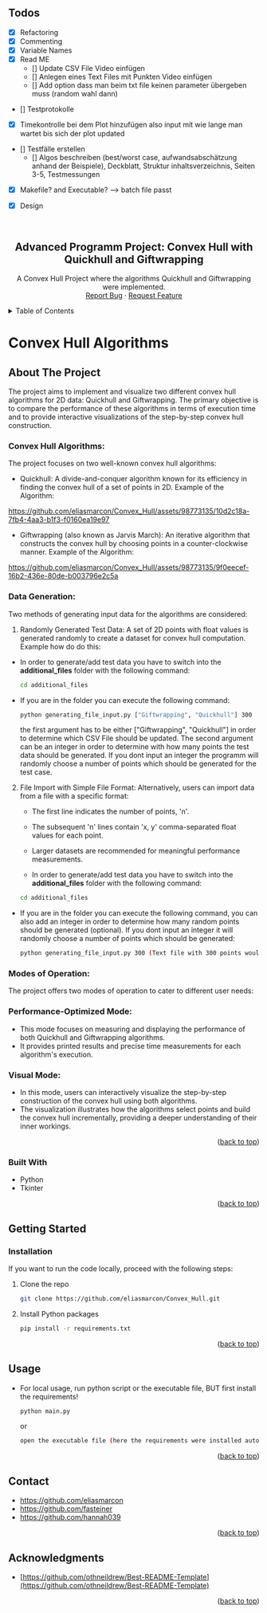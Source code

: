 ## Todos
- [x] Refactoring
- [x] Commenting
- [x] Variable Names
- [x] Read ME
  - [] Update CSV File Video einfügen
  - [] Anlegen eines Text Files mit Punkten Video einfügen
  - [] Add option dass man beim txt file keinen parameter übergeben muss (random wahl dann)
- [] Testprotokolle
- [x] Timekontrolle bei dem Plot hinzufügen also input mit wie lange man wartet bis sich der plot updated
- [] Testfälle erstellen
  - [] Algos beschreiben (best/worst case, aufwandsabschätzung anhand der Beispiele), Deckblatt, Struktur inhaltsverzeichnis, Seiten 3-5, Testmessungen
- [x] Makefile? and Executable? --> batch file passt
- [x] Design 


<a name="readme-top"></a>

<!-- PROJECT LOGO -->
<br />
<div align="center">

<h2 align="center">Advanced Programm Project: Convex Hull with Quickhull and Giftwrapping</h3>

  <p align="center">
    A Convex Hull Project where the algorithms Quickhull and Giftwrapping were implemented.
    <br />
    <a href="https://github.com/eliasmarcon/Convex_Hull/issues">Report Bug</a>
    ·
    <a href="https://github.com/eliasmarcon/Convex_Hull/issues">Request Feature</a>
  </p>
</div>

<!-- TABLE OF CONTENTS -->
<details>
  <summary>Table of Contents</summary>
  <ol>
    <li><a href="#convex-hull-algorithms">Convex Hull Algorithms</a></li>
    <ol>
    <li>
      <a href="#about-the-project">About The Project</a>
      <ul>
        <li><a href="#built-with">Built With</a></li>
      </ul>
    </li>
    <li>
      <a href="#getting-started">Getting Started</a>
      <ul>
        <li><a href="#installation">Installation</a></li>
        <li><a href="#usage">Usage</a></li>
      </ul>
    </li>
    <li><a href="#contact">Contact</a></li>
    <li><a href="#acknowledgments">Acknowledgments</a></li>
  </ol>
  <li><a href="#computer-vision-tensor-serve-and-dash">Computer Vision Tensor Serve and Dash</a></li>
  </ol>
</details>

# Convex Hull Algorithms

<!-- ABOUT THE PROJECT -->
## About The Project

The project aims to implement and visualize two different convex hull algorithms for 2D data: Quickhull and Giftwrapping. The primary objective is to compare the performance of these algorithms in terms of execution time and to provide interactive visualizations of the step-by-step convex hull construction.

### Convex Hull Algorithms:
The project focuses on two well-known convex hull algorithms:

* Quickhull: A divide-and-conquer algorithm known for its efficiency in finding the convex hull of a set of points in 2D. Example of the Algorithm:

https://github.com/eliasmarcon/Convex_Hull/assets/98773135/10d2c18a-7fb4-4aa3-b1f3-f0160ea19e97


* Giftwrapping (also known as Jarvis March): An iterative algorithm that constructs the convex hull by choosing points in a counter-clockwise manner. Example of the Algorithm:

https://github.com/eliasmarcon/Convex_Hull/assets/98773135/9f0eecef-16b2-436e-80de-b003796e2c5a


### Data Generation:
Two methods of generating input data for the algorithms are considered:

1. Randomly Generated Test Data: A set of 2D points with float values is generated randomly to create a dataset for convex hull computation. Example how do do this:

  * In order to generate/add test data you have to switch into the **additional_files** folder with the following command:
    
    ```sh
    cd additional_files      
    ```

  * If you are in the folder you can execute the following command:

    ```sh
    python generating_file_input.py ["Giftwrapping", "Quickhull"] 300      
    ```

    the first argument has to be either ["Giftwrapping", "Quickhull"] in order to determine which CSV File should be updated. The second argument can be an integer in order to determine with how many points the test data should be generated. If you dont input an integer the programm will randomly choose a number of points which should be generated for the test case.



2. File Import with Simple File Format: Alternatively, users can import data from a file with a specific format:
    * The first line indicates the number of points, 'n'.
    * The subsequent 'n' lines contain 'x, y' comma-separated float values for each point.
    * Larger datasets are recommended for meaningful performance measurements.

    * In order to generate/add test data you have to switch into the **additional_files** folder with the following command:
    
    ```sh
    cd additional_files      
    ```

  * If you are in the folder you can execute the following command, you can also add an integer in order to determine how many random points should be generated (optional). If you dont input an integer it will randomly choose a number of points which should be generated:

    ```sh
    python generating_file_input.py 300 (Text file with 300 points would be generated)     
    ```

### Modes of Operation:
The project offers two modes of operation to cater to different user needs:

### Performance-Optimized Mode:

* This mode focuses on measuring and displaying the performance of both Quickhull and Giftwrapping algorithms.
* It provides printed results and precise time measurements for each algorithm's execution.

### Visual Mode:

* In this mode, users can interactively visualize the step-by-step construction of the convex hull using both algorithms.
* The visualization illustrates how the algorithms select points and build the convex hull incrementally, providing a deeper understanding of their inner workings.


<p align="right">(<a href="#readme-top">back to top</a>)</p>


### Built With

* Python
* Tkinter

<p align="right">(<a href="#readme-top">back to top</a>)</p>


<!-- GETTING STARTED -->
## Getting Started

### Installation

If you want to run the code locally, proceed with the following steps:

1. Clone the repo
   ```sh
   git clone https://github.com/eliasmarcon/Convex_Hull.git
   ```
2. Install Python packages
    ```sh
    pip install -r requirements.txt
    ```

<p align="right">(<a href="#readme-top">back to top</a>)</p>


<!-- USAGE EXAMPLES -->
## Usage

* For local usage, run python script or the executable file, BUT first install the requirements!
    ```sh
    python main.py
    ``` 

    or 

    ```sh
    open the executable file (here the requirements were installed automatically)
    ```


<p align="right">(<a href="#readme-top">back to top</a>)</p>


<!-- CONTACT -->
## Contact

* https://github.com/eliasmarcon
* https://github.com/fasteiner
* https://github.com/hannah039


<p align="right">(<a href="#readme-top">back to top</a>)</p>



<!-- ACKNOWLEDGMENTS -->
## Acknowledgments

* [https://github.com/othneildrew/Best-README-Template](https://github.com/othneildrew/Best-README-Template)


<p align="right">(<a href="#readme-top">back to top</a>)</p>




